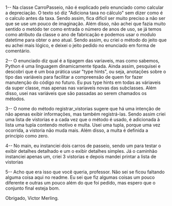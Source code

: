 1--
Na classe CarroPasseio, não é explicado pelo enunciado como calcular a depreciação. O texto só diz "Adiciona taxa no cálculo" sem dizer como é o calculo antes da taxa. Sendo assim, fica dificil ser muito preciso a não ser que se use um pouco de imaginação. 
Além disso, não achei que fazia muito sentido o metódo ter como entrada o número de anos de uso, se já temos como atributo da classe o ano de fabricação e podemos usar o modulo datetime para obter o ano atual.
Sendo assim, eu criei o método do jeito que eu achei mais lógico, e deixei o jeito pedido no enunciado em forma de comentário.

2--
O enunciado diz qual é a tipagem das variaveis, mas como sabemos, Python é uma linguagem dinamicamente tipada. Ainda assim, pesquisei e descobri que é um boa prática usar "type hints", ou seja, anotações sobre o tipo das variáveis para facilitar a compreensão de quem for fazer manutenção do código no futuro. Eu pus type hints em todas as váriaveis da super classe, mas apenas nas variaveis novas das subclasses.
Além disso, usei nas variáveis que são passadas ao serem chamados os métodos.

3--
O nome do método registrar_vistorias sugere que há uma intenção de não apenas exibir informações, mas também registrá-las. Sendo assim criei uma lista de vistorias e a cada vez que o método é usado, é adicionada à lista uma tupla contendo motivo e multa. Usei uma tupla, porque uma vez ocorrida, a vistoria não muda mais. Além disso, a multa é definida a principio como zero.

4--
No main, eu instanciei dois carros de passeio, sendo um para testar o exibir detalhes detalhado e um o exibir detalhes simples. Já o caminhão instanciei apenas um, criei 3 vistorias e depois mandei printar a lista de vistorias

5--
Acho que era isso que você queria, professor. Não sei se ficou faltando alguma coisa aqui no readme.
Eu sei que fiz algumas coisas um pouco diferente e outras um pouco além do que foi pedido, mas espero que o conjunto final esteja bom.

Obrigado, 
    Victor Merling.
